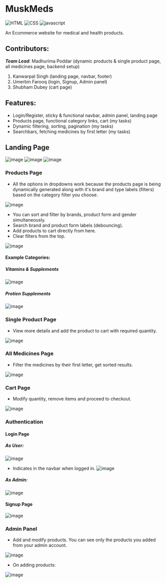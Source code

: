 # MuskMeds
![HTML](https://img.shields.io/badge/HTML5-E34F26?style=for-the-badge&logo=html5&logoColor=white)
![CSS](https://img.shields.io/badge/CSS3-1572B6?style=for-the-badge&logo=css3&logoColor=white)
![javascript](https://img.shields.io/badge/JavaScript-323330?style=for-the-badge&logo=javascript&logoColor=F7DF1E)

An Ecommerce website for medical and health products.

## Contributors:
***Team Lead***: Madhurima Poddar (dynamic products & single product page, all medicines page, backend setup)
1) Kanwarpal Singh (landing page, navbar, footer)
2) Umerbin Farooq (login, Signup, Admin panel)
3) Shubham Dubey (cart page)

## Features:
- Login/Register, sticky & functional navbar, admin panel, landing page
- Products page, functional category links, cart (my tasks)
- Dynamic filtering, sorting, pagination (my tasks)
- Searchbars, fetching medicines by first letter (my tasks)

## Landing Page
![image](https://user-images.githubusercontent.com/112859531/222207347-892b0063-c0b9-4b9d-9cde-af2bc79831ca.png)
![image](https://user-images.githubusercontent.com/112859531/222207438-5e6e400f-c7fb-4896-af5c-e0e0535ce9f4.png)
![image](https://user-images.githubusercontent.com/112859531/222207955-55a796ce-ef14-4f30-9c12-bd7a60459f8e.png)

### Products Page
- All the options in dropdowns work because the products page is being dynamically generated along with it's brand and type labels (filters) based on the category filter you choose.

![image](https://user-images.githubusercontent.com/112859531/235893240-a0c186d9-7053-4bb0-8a37-74902819d987.png)

- You can sort and filter by brands, product form and gender simultaneously.
- Search brand and product form labels (debouncing).
- Add products to cart directly from here.
- Clear filters from the top.

![image](https://user-images.githubusercontent.com/112859531/235896753-d42b0b84-c433-476d-af3f-132479472990.png)

#### Example Categories:

##### Vitamins & Supplements

![image](https://user-images.githubusercontent.com/112859531/235893883-6501e841-2150-47e5-8b50-97d8db1356dc.png)

##### Protien Supplements

![image](https://user-images.githubusercontent.com/112859531/235893975-2a1a1a9e-274e-4b37-9de5-f91e3d4e20d8.png)

### Single Product Page

- View more details and add the product to cart with required quantity.

![image](https://user-images.githubusercontent.com/112859531/235897151-987e26f4-b338-456a-9008-df5c98cbb949.png)

### All Medicines Page

- Filter the medicines by their first letter, get sorted results.

![image](https://user-images.githubusercontent.com/112859531/235898069-8bcb0001-eea9-46b4-bbbd-d71854182934.png)


### Cart Page

- Modify quantity, remove items and proceed to checkout.

![image](https://user-images.githubusercontent.com/112859531/235897611-e47ca063-e509-4a46-860a-12e6934d14ce.png)

### Authentication

#### Login Page

##### As User: 
![image](https://user-images.githubusercontent.com/112859531/235898711-76d704cf-c03b-4a3f-b976-3098e09a44c5.png)

- Indicates in the navbar when logged in.
![image](https://user-images.githubusercontent.com/112859531/235899311-15dca368-afdc-4ee0-9932-3a2fff490680.png)

##### As Admin: 
![image](https://user-images.githubusercontent.com/112859531/235898916-360d7e27-3a79-49aa-96a2-3555a23ade65.png)

#### Signup Page

![image](https://user-images.githubusercontent.com/112859531/235898832-06fab603-ab67-472f-8ac0-f0d2619c4c18.png)

### Admin Panel
- Add and modify products. You can see only the products you added from your admin account.

![image](https://user-images.githubusercontent.com/112859531/235899926-00c9b6e8-2aa5-4f88-a2cd-b622f4795c89.png)

- On adding products:

![image](https://user-images.githubusercontent.com/112859531/235900310-20d6ce20-999c-4d52-b8bc-4f2acc50e9d9.png)


